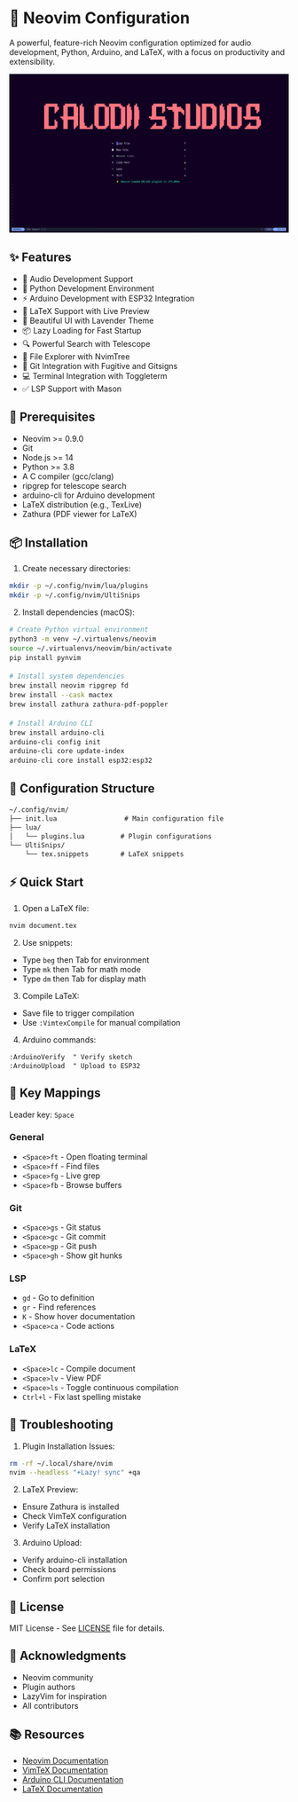 # 🚀  Neovim Configuration

A powerful, feature-rich Neovim configuration optimized for audio development, Python, Arduino, and LaTeX, with a focus on productivity and extensibility.

![Neovim Dashboard](./assets/homepage.png)

## ✨ Features

- 🎵 Audio Development Support
- 🐍 Python Development Environment
- ⚡ Arduino Development with ESP32 Integration
- 📝 LaTeX Support with Live Preview
- 🎨 Beautiful UI with Lavender Theme
- 📦 Lazy Loading for Fast Startup
- 🔍 Powerful Search with Telescope
- 🌳 File Explorer with NvimTree
- 🔧 Git Integration with Fugitive and Gitsigns
- 💻 Terminal Integration with Toggleterm
- ✅ LSP Support with Mason

## 🔧 Prerequisites

- Neovim >= 0.9.0
- Git
- Node.js >= 14
- Python >= 3.8
- A C compiler (gcc/clang)
- ripgrep for telescope search
- arduino-cli for Arduino development
- LaTeX distribution (e.g., TexLive)
- Zathura (PDF viewer for LaTeX)

## 📦 Installation

1. Create necessary directories:
```bash
mkdir -p ~/.config/nvim/lua/plugins
mkdir -p ~/.config/nvim/UltiSnips
```

2. Install dependencies (macOS):
```bash
# Create Python virtual environment
python3 -m venv ~/.virtualenvs/neovim
source ~/.virtualenvs/neovim/bin/activate
pip install pynvim

# Install system dependencies
brew install neovim ripgrep fd
brew install --cask mactex
brew install zathura zathura-pdf-poppler

# Install Arduino CLI
brew install arduino-cli
arduino-cli config init
arduino-cli core update-index
arduino-cli core install esp32:esp32
```

## 🔧 Configuration Structure

```
~/.config/nvim/
├── init.lua                 # Main configuration file
├── lua/
│   └── plugins.lua         # Plugin configurations
└── UltiSnips/
    └── tex.snippets        # LaTeX snippets
```

## ⚡ Quick Start

1. Open a LaTeX file:
```bash
nvim document.tex
```

2. Use snippets:
- Type `beg` then Tab for environment
- Type `mk` then Tab for math mode
- Type `dm` then Tab for display math

3. Compile LaTeX:
- Save file to trigger compilation
- Use `:VimtexCompile` for manual compilation

4. Arduino commands:
```vim
:ArduinoVerify  " Verify sketch
:ArduinoUpload  " Upload to ESP32
```

## 🔑 Key Mappings

Leader key: `Space`

### General
- `<Space>ft` - Open floating terminal
- `<Space>ff` - Find files
- `<Space>fg` - Live grep
- `<Space>fb` - Browse buffers

### Git
- `<Space>gs` - Git status
- `<Space>gc` - Git commit
- `<Space>gp` - Git push
- `<Space>gh` - Show git hunks

### LSP
- `gd` - Go to definition
- `gr` - Find references
- `K` - Show hover documentation
- `<Space>ca` - Code actions

### LaTeX
- `<Space>lc` - Compile document
- `<Space>lv` - View PDF
- `<Space>ls` - Toggle continuous compilation
- `Ctrl+l` - Fix last spelling mistake

## 🔧 Troubleshooting

1. Plugin Installation Issues:
```bash
rm -rf ~/.local/share/nvim
nvim --headless "+Lazy! sync" +qa
```

2. LaTeX Preview:
- Ensure Zathura is installed
- Check VimTeX configuration
- Verify LaTeX installation

3. Arduino Upload:
- Verify arduino-cli installation
- Check board permissions
- Confirm port selection

## 📝 License

MIT License - See [LICENSE](LICENSE) file for details.

## 🙏 Acknowledgments

- Neovim community
- Plugin authors
- LazyVim for inspiration
- All contributors

## 📚 Resources

- [Neovim Documentation](https://neovim.io/doc/)
- [VimTeX Documentation](https://github.com/lervag/vimtex)
- [Arduino CLI Documentation](https://arduino.github.io/arduino-cli/)
- [LaTeX Documentation](https://www.latex-project.org/help/documentation/)


